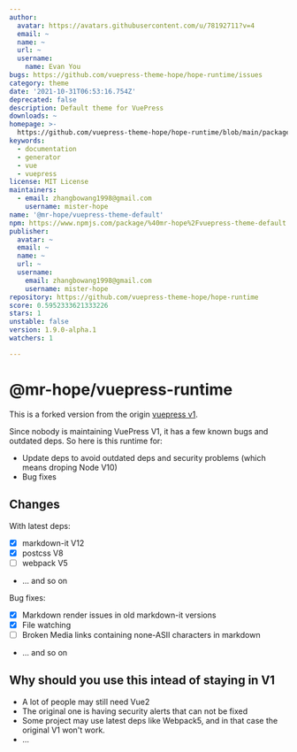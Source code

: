 ```yaml
---
author:
  avatar: https://avatars.githubusercontent.com/u/78192711?v=4
  email: ~
  name: ~
  url: ~
  username:
    name: Evan You
bugs: https://github.com/vuepress-theme-hope/hope-runtime/issues
category: theme
date: '2021-10-31T06:53:16.754Z'
deprecated: false
description: Default theme for VuePress
downloads: ~
homepage: >-
  https://github.com/vuepress-theme-hope/hope-runtime/blob/main/packages/vuepress-theme-default#readme
keywords:
  - documentation
  - generator
  - vue
  - vuepress
license: MIT License
maintainers:
  - email: zhangbowang1998@gmail.com
    username: mister-hope
name: '@mr-hope/vuepress-theme-default'
npm: https://www.npmjs.com/package/%40mr-hope%2Fvuepress-theme-default
publisher:
  avatar: ~
  email: ~
  name: ~
  url: ~
  username:
    email: zhangbowang1998@gmail.com
    username: mister-hope
repository: https://github.com/vuepress-theme-hope/hope-runtime
score: 0.5952333621333226
stars: 1
unstable: false
version: 1.9.0-alpha.1
watchers: 1

---
```


# @mr-hope/vuepress-runtime

This is a forked version from the origin [vuepress v1](https://github.com/vuejs/vuepress).

Since nobody is maintaining VuePress V1, it has a few known bugs and outdated deps. So here is this runtime for:

- Update deps to avoid outdated deps and security problems (which means droping Node V10)
- Bug fixes

## Changes

With latest deps:

- [x] markdown-it V12
- [x] postcss V8
- [ ] webpack V5
- ... and so on

Bug fixes:

- [x] Markdown render issues in old markdown-it versions
- [x] File watching
- [ ] Broken Media links containing none-ASII characters in markdown
- ... and so on

## Why should you use this intead of staying in V1

- A lot of people may still need Vue2
- The original one is having security alerts that can not be fixed
- Some project may use latest deps like Webpack5, and in that case the original V1 won't work.
- ...
